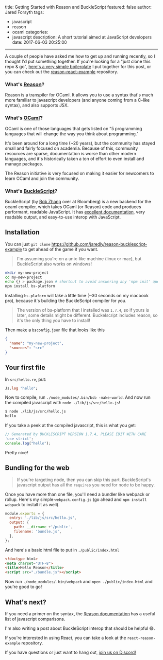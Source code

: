 title: Getting Started with Reason and BuckleScript
featured: false
author: Jared Forsyth
tags:
  - javascript
  - reason
  - ocaml
categories:
  - javascript
description: A short tutorial aimed at JavaScript developers
date: 2017-06-03 20:25:00
---
A couple of people have asked me how to get up and running recently, so I thought I'd put something together. If you're looking for a "just clone this repo & go", [here's a very simple boilerplate](https://github.com/jaredly/reason-bucklescript-example) I put together for this post, or you can check out the [reason-react-example](https://github.com/chenglou/reason-react-example) repository.

<!-- more -->

### What's [Reason](http://facebook.github.io/reason/)?

Reason is a transpiler for OCaml. It allows you to use a syntax that's much more familiar to javascript developers (and anyone coming from a C-like syntax), and also supports JSX.

### What's [OCaml](https://ocaml.org/)?

OCaml is one of those languages that gets listed on "5 programming languages that will change the way you think about programming."

It's been around for a long time (~20 years), but the community has stayed small and fairly focused on academia. Because of this, community resources are sparse, documentation is worse than other modern languages, and it's historically taken a ton of effort to even install and manage packages.

The Reason initiative is very focused on making it easier for newcomers to learn OCaml and join the community.

### What's [BuckleScript](https://github.com/bucklescript/bucklescript)?

BuckleScript (by [Bob Zhang](https://github.com/bobzhang) over at Bloomberg) is a new backend for the ocaml compiler, which takes OCaml (or Reason) code and produces performant, readable JavaScript. It has [excellent documentation](http://bucklescript.github.io/bucklescript/Manual.html), very readable output, and easy-to-use interop with JavaScript.

## Installation

You can just `git clone` https://github.com/jaredly/reason-bucklescript-example to get ahead of the game if you want.

> I'm assuming you're on a unix-like machine (linux or mac), but BuckleScript also works on windows!

```bash
mkdir my-new-project
cd my-new-project
echo {} > package.json # shortcut to avoid answering any 'npm init' questions
npm install bs-platform
```

Installing `bs-plaform` will take a little time (~30 seconds on my macbook pro), because it's building the BuckleScript compiler for you.

> The version of bs-platform that I installed was `1.7.4`, so if yours is later, some details might be different. Buckelscript includes reason, so it's the only thing you have to install!

Then make a `bsconfig.json` file that looks like this

```json
{
  "name": "my-new-project",
  "sources": "src"
}
```

## Your first file

In `src/hello.re`, put:

```ocaml
Js.log "hello";
```

Now to compile, run `./node_modules/.bin/bsb -make-world`.
And now run the compiled javascript with `node ./lib/js/src/hello.js`!

```bash
$ node ./lib/js/src/hello.js
hello
```

If you take a peek at the compiled javascript, this is what you get:

```javascript
// Generated by BUCKLESCRIPT VERSION 1.7.4, PLEASE EDIT WITH CARE
'use strict';
console.log("hello");
```

Pretty nice!

## Bundling for the web

> If you're targeting node, then you can skip this part. BuckleScript's javascript output has all the `require`s you need for node to be happy.

Once you have more than one file, you'll need a bundler like webpack or rollup. Here's my simple `webpack.config.js` (go ahead and `npm install webpack` to install it as well).

```javascript
module.exports = {
  entry: './lib/js/src/hello.js',
  output: {
    path: __dirname +'/public',
    filename: 'bundle.js',
  },
};
```

And here's a basic html file to put in `./public/index.html`

```html
<!doctype html>
<meta charset="UTF-8">
<title>Hello Reason</title>
<script src="./bundle.js"></script>
```

Now run `./node_modules/.bin/webpack` and `open ./public/index.html` and you're good to go!

## What's next?

If you need a primer on the syntax, the [Reason documentation](http://facebook.github.io/reason/) has a useful list of javascript comparisons.

I'm also writing a post about BuckleScript interop that should be helpful 😄.

If you're interested in using React, you can take a look at the `react-reason-example` repository.

If you have questions or just want to hang out, [join us on Discord!](https://discord.gg/reasonml)
